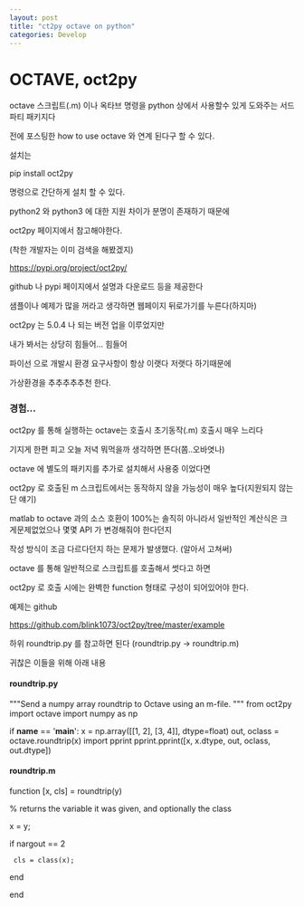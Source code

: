 ```yaml
---
layout: post
title: "ct2py octave on python"
categories: Develop
---
```

# OCTAVE, oct2py


octave 스크립트(.m) 이나 옥타브 명령을 python 상에서 사용할수 있게 도와주는 
서드파티 패키지다 

전에 포스팅한 how to use octave 와 연계 된다구 할 수 있다.

설치는

pip install oct2py

명령으로 간단하게 설치 할 수 있다. 

python2 와 python3 에 대한 지원 차이가 분명이 존재하기 때문에 

oct2py 페이지에서 참고해야한다.

(착한 개발자는 이미 검색을 해봤겠지)

https://pypi.org/project/oct2py/


github 나  pypi 페이지에서 설명과 다운로드 등을 제공한다

샘플이나 예제가 많을 꺼라고 생각하면 웹페이지 뒤로가기를 누른다(하지마)

oct2py 는 5.0.4 나 되는 버전 업을 이루었지만 

내가 봐서는 상당히 힘들어... 힘들어



파이선 으로 개발시 환경 요구사항이 항상 이랫다 저랫다 하기때문에 

가상환경을 추추추추추천 한다.


### 경험...

oct2py 를 통해 실행하는 octave는 호출시 초기동작(.m) 호출시 매우 느리다

기지게 한편 피고 오늘 저녁 뭐먹을까 생각하면 뜬다(쫌..오바엿나)

octave  에 별도의 패키지를 추가로 설치해서 사용중 이었다면 

oct2py 로 호출된 m 스크립트에서는 동작하지 않을 가능성이 매우 높다(지원되지 않는단 얘기)

matlab to octave 과의 소스 호환이 100%는 솔직히 아니라서 일반적인 계산식은 크게문제없었으나 몇몇 API 가 변경해줘야 한다던지 

작성 방식이 조금 다르다던지 하는 문제가 발생했다. (알아서 고쳐써)


octave 를 통해 일반적으로 스크립트를 호출해서 썻다고 하면 

oct2py 로 호출 시에는 완벽한 function 형태로 구성이 되어있어야 한다.


예제는 github 

https://github.com/blink1073/oct2py/tree/master/example

 하위  roundtrip.py 를 참고하면 된다 
(roundtrip.py -> roundtrip.m)

귀찮은 이들을 위해 아래 내용 

#### roundtrip.py


"""Send a numpy array roundtrip to Octave using an m-file.
"""
from oct2py import octave
import numpy as np

if __name__ == '__main__':
    x = np.array([[1, 2], [3, 4]], dtype=float)
    out, oclass = octave.roundtrip(x)
    import pprint
    pprint.pprint([x, x.dtype, out, oclass, out.dtype])


#### roundtrip.m



function [x, cls] = roundtrip(y)

  % returns the variable it was given, and optionally the class

  x = y;

  if nargout == 2

	 cls = class(x);

  end

end
